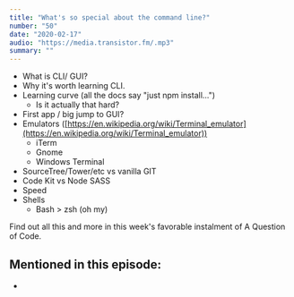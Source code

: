 ```yaml
---
title: "What's so special about the command line?"
number: "50"
date: "2020-02-17"
audio: "https://media.transistor.fm/.mp3"
summary: ""
---
```


- What is CLI/ GUI?
- Why it's worth learning CLI.
- Learning curve (all the docs say "just npm install...")
    - Is it actually that hard?
- First app / big jump to GUI?
- Emulators ([https://en.wikipedia.org/wiki/Terminal_emulator](https://en.wikipedia.org/wiki/Terminal_emulator))
    - iTerm
    - Gnome
    - Windows Terminal
- SourceTree/Tower/etc vs vanilla GIT
- Code Kit vs Node SASS
- Speed
- Shells
    - Bash > zsh (oh my)

Find out all this and more in this week's favorable instalment of A Question of Code.

## Mentioned in this episode:

* []()